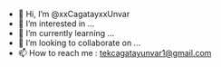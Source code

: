 - 👋 Hi, I’m @xxCagatayxxUnvar
- 👀 I’m interested in ...
- 🌱 I’m currently learning ...
- 💞️ I’m looking to collaborate on ...
- 📫 How to reach me : tekcagatayunvar1@gmail.com

<!---
xxCagatayxxUnvar/xxCagatayxxUnvar is a ✨ special ✨ repository because its `README.md` (this file) appears on your GitHub profile.
You can click the Preview link to take a look at your changes.
--->

